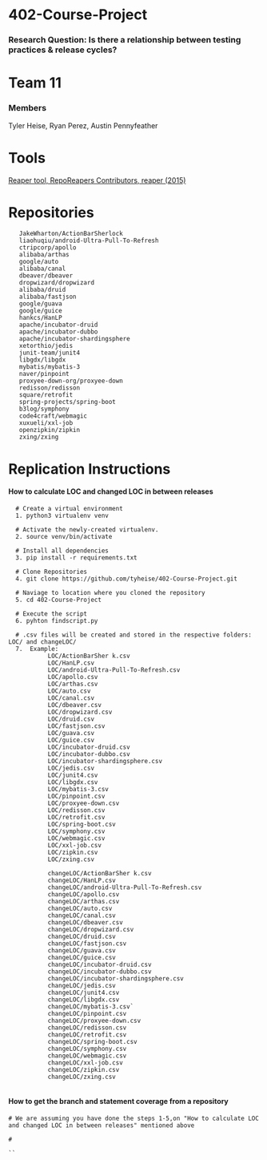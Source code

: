 # 402-Course-Project

 ### Research Question: Is there a relationship between testing practices & release cycles?
 
Team 11
==============================

### Members
Tyler Heise, Ryan Perez, Austin Pennyfeather
 
 Tools
==============================
 [Reaper tool, RepoReapers Contributors, reaper (2015)](https://reporeapers.github.io)
 

Repositories
==============================
```
   JakeWharton/ActionBarSherlock
   liaohuqiu/android-Ultra-Pull-To-Refresh
   ctripcorp/apollo
   alibaba/arthas
   google/auto
   alibaba/canal
   dbeaver/dbeaver
   dropwizard/dropwizard
   alibaba/druid
   alibaba/fastjson
   google/guava
   google/guice
   hankcs/HanLP
   apache/incubator-druid
   apache/incubator-dubbo
   apache/incubator-shardingsphere
   xetorthio/jedis
   junit-team/junit4
   libgdx/libgdx
   mybatis/mybatis-3
   naver/pinpoint
   proxyee-down-org/proxyee-down
   redisson/redisson
   square/retrofit
   spring-projects/spring-boot
   b3log/symphony
   code4craft/webmagic
   xuxueli/xxl-job
   openzipkin/zipkin
   zxing/zxing
 ```

Replication Instructions
==============================

#### How to calculate LOC and changed LOC in between releases

```
  # Create a virtual environment
  1. python3 virtualenv venv
  
  # Activate the newly-created virtualenv.
  2. source venv/bin/activate
  
  # Install all dependencies
  3. pip install -r requirements.txt
  
  # Clone Repositories
  4. git clone https://github.com/tyheise/402-Course-Project.git
  
  # Naviage to location where you cloned the repository
  5. cd 402-Course-Project
  
  # Execute the script
  6. pyhton findscript.py
  
  # .csv files will be created and stored in the respective folders: LOC/ and changeLOC/
  7.  Example:
           LOC/ActionBarSher k.csv
           LOC/HanLP.csv
           LOC/android-Ultra-Pull-To-Refresh.csv                  
           LOC/apollo.csv
           LOC/arthas.csv
           LOC/auto.csv
           LOC/canal.csv
           LOC/dbeaver.csv
           LOC/dropwizard.csv
           LOC/druid.csv
           LOC/fastjson.csv
           LOC/guava.csv
           LOC/guice.csv
           LOC/incubator-druid.csv
           LOC/incubator-dubbo.csv
           LOC/incubator-shardingsphere.csv
           LOC/jedis.csv
           LOC/junit4.csv
           LOC/libgdx.csv
           LOC/mybatis-3.csv
           LOC/pinpoint.csv
           LOC/proxyee-down.csv
           LOC/redisson.csv
           LOC/retrofit.csv
           LOC/spring-boot.csv
           LOC/symphony.csv
           LOC/webmagic.csv
           LOC/xxl-job.csv
           LOC/zipkin.csv
           LOC/zxing.csv
           
           changeLOC/ActionBarSher k.csv
           changeLOC/HanLP.csv
           changeLOC/android-Ultra-Pull-To-Refresh.csv
           changeLOC/apollo.csv
           changeLOC/arthas.csv
           changeLOC/auto.csv
           changeLOC/canal.csv
           changeLOC/dbeaver.csv
           changeLOC/dropwizard.csv
           changeLOC/druid.csv
           changeLOC/fastjson.csv
           changeLOC/guava.csv
           changeLOC/guice.csv
           changeLOC/incubator-druid.csv
           changeLOC/incubator-dubbo.csv
           changeLOC/incubator-shardingsphere.csv
           changeLOC/jedis.csv
           changeLOC/junit4.csv
           changeLOC/libgdx.csv
           changeLOC/mybatis-3.csv`
           changeLOC/pinpoint.csv
           changeLOC/proxyee-down.csv
           changeLOC/redisson.csv
           changeLOC/retrofit.csv
           changeLOC/spring-boot.csv
           changeLOC/symphony.csv
           changeLOC/webmagic.csv
           changeLOC/xxl-job.csv
           changeLOC/zipkin.csv
           changeLOC/zxing.csv
        
```

#### How to get the branch and statement coverage from a repository 

```
# We are assuming you have done the steps 1-5,on "How to calculate LOC and changed LOC in between releases" mentioned above

# 

``

